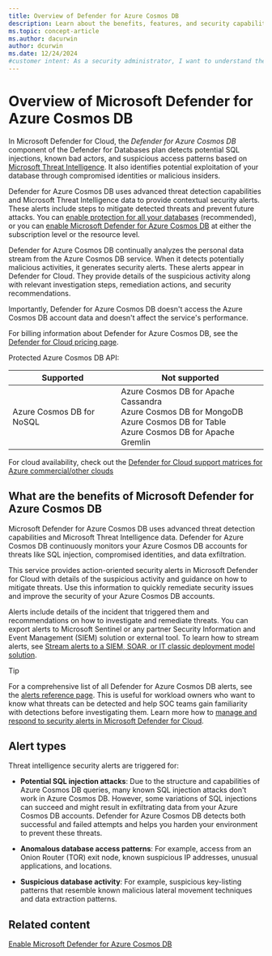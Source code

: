 ```yaml
---
title: Overview of Defender for Azure Cosmos DB
description: Learn about the benefits, features, and security capabilities of Microsoft Defender for Azure Cosmos DB to help protect your databases.
ms.topic: concept-article
ms.author: dacurwin
author: dcurwin
ms.date: 12/24/2024
#customer intent: As a security administrator, I want to understand the features of Microsoft Defender for Azure Cosmos DB so that I can protect my databases from threats.
---
```


# Overview of Microsoft Defender for Azure Cosmos DB

In Microsoft Defender for Cloud, the *Defender for Azure Cosmos DB* component of the Defender for Databases plan detects potential SQL injections, known bad actors, and suspicious access patterns based on [Microsoft Threat Intelligence](https://www.microsoft.com/security/blog/topic/threat-intelligence/). It also identifies potential exploitation of your database through compromised identities or malicious insiders.

Defender for Azure Cosmos DB uses advanced threat detection capabilities and Microsoft Threat Intelligence data to provide contextual security alerts. These alerts include steps to mitigate detected threats and prevent future attacks. You can [enable protection for all your databases](quickstart-enable-database-protections.md) (recommended), or you can [enable Microsoft Defender for Azure Cosmos DB](quickstart-enable-database-protections.md) at either the subscription level or the resource level.

Defender for Azure Cosmos DB continually analyzes the personal data stream from the Azure Cosmos DB service. When it detects potentially malicious activities, it generates security alerts. These alerts appear in Defender for Cloud. They provide details of the suspicious activity along with relevant investigation steps, remediation actions, and security recommendations.

Importantly, Defender for Azure Cosmos DB doesn't access the Azure Cosmos DB account data and doesn't affect the service's performance.

For billing information about Defender for Azure Cosmos DB, see the [Defender for Cloud pricing page](https://azure.microsoft.com/pricing/details/defender-for-cloud/).

Protected Azure Cosmos DB API:

| Supported | Not supported |
|--|--|
| Azure Cosmos DB for NoSQL |  Azure Cosmos DB for Apache Cassandra <br>  Azure Cosmos DB for MongoDB <br> Azure Cosmos DB for Table <br> Azure Cosmos DB for Apache Gremlin |

For cloud availability, check out the [Defender for Cloud support matrices for Azure commercial/other clouds](support-matrix-cloud-environment.md)

## What are the benefits of Microsoft Defender for Azure Cosmos DB

Microsoft Defender for Azure Cosmos DB uses advanced threat detection capabilities and Microsoft Threat Intelligence data. Defender for Azure Cosmos DB continuously monitors your Azure Cosmos DB accounts for threats like SQL injection, compromised identities, and data exfiltration.

This service provides action-oriented security alerts in Microsoft Defender for Cloud with details of the suspicious activity and guidance on how to mitigate threats. Use this information to quickly remediate security issues and improve the security of your Azure Cosmos DB accounts.

Alerts include details of the incident that triggered them and recommendations on how to investigate and remediate threats. You can export alerts to Microsoft Sentinel or any partner Security Information and Event Management (SIEM) solution or external tool. To learn how to stream alerts, see [Stream alerts to a SIEM, SOAR, or IT classic deployment model solution](export-to-siem.md).

> [!TIP]
> For a comprehensive list of all Defender for Azure Cosmos DB alerts, see the [alerts reference page](alerts-azure-cosmos-db.md). This is useful for workload owners who want to know what threats can be detected and help SOC teams gain familiarity with detections before investigating them. Learn more how to [manage and respond to security alerts in Microsoft Defender for Cloud](managing-and-responding-alerts.yml).

## Alert types

Threat intelligence security alerts are triggered for:

- **Potential SQL injection attacks**: Due to the structure and capabilities of Azure Cosmos DB queries, many known SQL injection attacks don't work in Azure Cosmos DB. However, some variations of SQL injections can succeed and might result in exfiltrating data from your Azure Cosmos DB accounts. Defender for Azure Cosmos DB detects both successful and failed attempts and helps you harden your environment to prevent these threats.

- **Anomalous database access patterns**: For example, access from an Onion Router (TOR) exit node, known suspicious IP addresses, unusual applications, and locations.

- **Suspicious database activity**: For example, suspicious key-listing patterns that resemble known malicious lateral movement techniques and data extraction patterns.

## Related content

[Enable Microsoft Defender for Azure Cosmos DB](quickstart-enable-database-protections.md)

